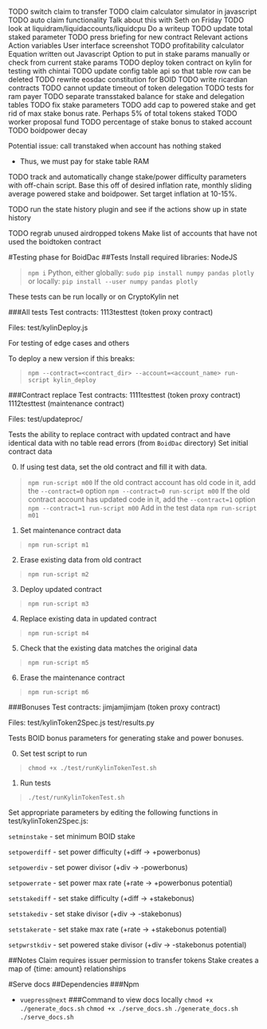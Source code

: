 TODO switch claim to transfer
TODO claim calculator simulator in javascript
TODO auto claim functionality
  Talk about this with Seth on Friday
TODO look at liquidram/liquidaccounts/liquidcpu
  Do a writeup
TODO update total staked parameter
TODO press briefing for new contract
  Relevant actions
  Action variables
  User interface screenshot
TODO profitability calculator
  Equation written out
  Javascript
  Option to put in stake params manually or check from current stake params
TODO deploy token contract on kylin for testing with chintai
TODO update config table api so that table row can be deleted
TODO rewrite eosdac constitution for BOID
TODO write ricardian contracts
TODO cannot update timeout of token delegation
TODO tests for ram payer
TODO separate transstaked balance for stake and delegation tables
TODO fix stake parameters
TODO add cap to powered stake and get rid of max stake bonus rate. Perhaps 5% of
total tokens staked
TODO worker proposal fund
TODO percentage of stake bonus to staked account
TODO boidpower decay

Potential issue: call transtaked when account has nothing staked
  - Thus, we must pay for stake table RAM

TODO track and automatically change stake/power difficulty
parameters with off-chain script. Base this off of desired
inflation rate, monthly sliding average powered
stake and boidpower. Set target inflation at 10-15%.

TODO run the state history plugin and see if the actions show up in state
history

TODO regrab unused airdropped tokens
  Make list of accounts that have not used the boidtoken contract

#Testing phase for BoidDac
##Tests
Install required libraries:
NodeJS
> `npm i`
Python, either globally:
> `sudo pip install numpy pandas plotly`
or locally: 
> `pip install --user numpy pandas plotly`

These tests can be run locally or on CryptoKylin net

###All tests
Test contracts:
1113testtest (token proxy contract)

Files:
test/kylinDeploy.js

For testing of edge cases and others

To deploy a new version if this breaks:
> `npm --contract=<contract_dir> --account=<account_name> run-script kylin_deploy`

###Contract replace
Test contracts:
1111testtest (token proxy contract)
1112testtest (maintenance contract)

Files:
test/updateproc/

Tests the ability to replace contract with updated contract and
have identical data with no table read errors
(from `BoidDac` directory)
Set initial contract data

0) If using test data, set the old contract and fill it with data.
> `npm run-script m00`
If the old contract account has old code in it, add the `--contract=0` option
> `npm --contract=0 run-script m00`
If the old contract account has updated code in it, add the `--contract=1` option
> `npm --contract=1 run-script m00`
Add in the test data
> `npm run-script m01`

1) Set maintenance contract data
> `npm run-script m1`

2) Erase existing data from old contract
> `npm run-script m2`

3) Deploy updated contract
> `npm run-script m3`

4) Replace existing data in updated contract
> `npm run-script m4`

5) Check that the existing data matches the original data
> `npm run-script m5`

6) Erase the maintenance contract
> `npm run-script m6`

###Bonuses
Test contracts:
jimjamjimjam (token proxy contract)

Files:
test/kylinToken2Spec.js
test/results.py

Tests BOID bonus parameters for generating stake and power bonuses.

0) Set test script to run
> `chmod +x ./test/runKylinTokenTest.sh`

1) Run tests
> `./test/runKylinTokenTest.sh`

Set appropriate parameters by editing the following functions in test/kylinToken2Spec.js:

`setminstake` - set minimum BOID stake

`setpowerdiff` - set power difficulty (+diff -> +powerbonus)

`setpowerdiv` - set power divisor (+div -> -powerbonus)

`setpowerrate` - set power max rate (+rate -> +powerbonus potential)

`setstakediff` - set stake difficulty (+diff -> +stakebonus)

`setstakediv` - set stake divisor (+div -> -stakebonus)

`setstakerate` - set stake max rate (+rate -> +stakebonus potential)

`setpwrstkdiv` - set powered stake divisor (+div -> -stakebonus potential)

##Notes
Claim requires issuer permission to transfer tokens
Stake creates a map of {time: amount} relationships

#Serve docs
##Dependencies
###Npm
- `vuepress@next`
###Command to view docs locally
`chmod +x ./generate_docs.sh`
`chmod +x ./serve_docs.sh`
`./generate_docs.sh`
`./serve_docs.sh`
